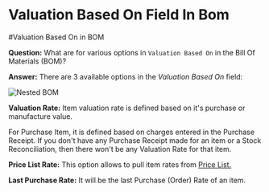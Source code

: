 # Valuation Based On Field In Bom

#Valuation Based On in BOM

**Question:** What are for various options in `Valuation Based On` in the Bill Of Materials (BOM)? 

**Answer:** There are 3 available options in the <i>Valuation Based On</i> field:

<img alt="Nested BOM" class="screenshot" src="{{docs_base_url}}/assets/img/articles/valuation-based-on-1.png">

**Valuation Rate:** Item valuation rate is defined based on it's purchase or manufacture value. 

For Purchase Item, it is defined based on charges entered in the Purchase Receipt. If you don't have any Purchase Receipt
made for an item or a Stock Reconciliation, then there won't be any Valuation Rate for that item.

**Price List Rate:** This option allows to pull item rates from [Price List.]({{docs_base_url}}/user/manual/en/stock/item/item-price.html) 

**Last Purchase Rate:** It will be the last Purchase (Order) Rate of an item.